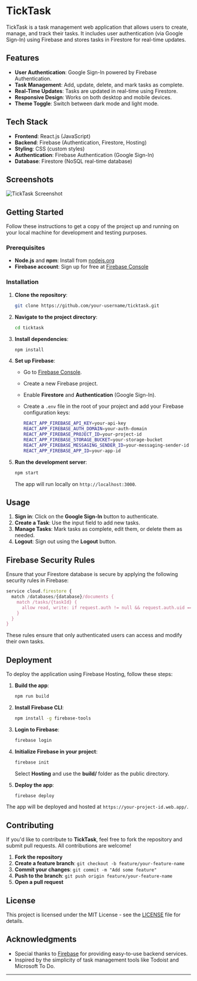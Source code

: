# TickTask

TickTask is a task management web application that allows users to create, manage, and track their tasks. It includes user authentication (via Google Sign-In) using Firebase and stores tasks in Firestore for real-time updates.

## Features

- **User Authentication**: Google Sign-In powered by Firebase Authentication.
- **Task Management**: Add, update, delete, and mark tasks as complete.
- **Real-Time Updates**: Tasks are updated in real-time using Firestore.
- **Responsive Design**: Works on both desktop and mobile devices.
- **Theme Toggle**: Switch between dark mode and light mode.

## Tech Stack

- **Frontend**: React.js (JavaScript)
- **Backend**: Firebase (Authentication, Firestore, Hosting)
- **Styling**: CSS (custom styles)
- **Authentication**: Firebase Authentication (Google Sign-In)
- **Database**: Firestore (NoSQL real-time database)

## Screenshots

![TickTask Screenshot](path_to_screenshot)

## Getting Started

Follow these instructions to get a copy of the project up and running on your local machine for development and testing purposes.

### Prerequisites

- **Node.js** and **npm**: Install from [nodejs.org](https://nodejs.org/)
- **Firebase account**: Sign up for free at [Firebase Console](https://firebase.google.com/)

### Installation

1. **Clone the repository**:

   ```bash
   git clone https://github.com/your-username/ticktask.git
   ```

2. **Navigate to the project directory**:

   ```bash
   cd ticktask
   ```

3. **Install dependencies**:

   ```bash
   npm install
   ```

4. **Set up Firebase**:

   - Go to [Firebase Console](https://console.firebase.google.com/).
   - Create a new Firebase project.
   - Enable **Firestore** and **Authentication** (Google Sign-In).
   - Create a `.env` file in the root of your project and add your Firebase configuration keys:

     ```bash
     REACT_APP_FIREBASE_API_KEY=your-api-key
     REACT_APP_FIREBASE_AUTH_DOMAIN=your-auth-domain
     REACT_APP_FIREBASE_PROJECT_ID=your-project-id
     REACT_APP_FIREBASE_STORAGE_BUCKET=your-storage-bucket
     REACT_APP_FIREBASE_MESSAGING_SENDER_ID=your-messaging-sender-id
     REACT_APP_FIREBASE_APP_ID=your-app-id
     ```

5. **Run the development server**:

   ```bash
   npm start
   ```

   The app will run locally on `http://localhost:3000`.

## Usage

1. **Sign in**: Click on the **Google Sign-In** button to authenticate.
2. **Create a Task**: Use the input field to add new tasks.
3. **Manage Tasks**: Mark tasks as complete, edit them, or delete them as needed.
4. **Logout**: Sign out using the **Logout** button.

## Firebase Security Rules

Ensure that your Firestore database is secure by applying the following security rules in Firebase:

```javascript
service cloud.firestore {
  match /databases/{database}/documents {
    match /tasks/{taskId} {
      allow read, write: if request.auth != null && request.auth.uid == resource.data.userId;
    }
  }
}
```

These rules ensure that only authenticated users can access and modify their own tasks.

## Deployment

To deploy the application using Firebase Hosting, follow these steps:

1. **Build the app**:

   ```bash
   npm run build
   ```

2. **Install Firebase CLI**:

   ```bash
   npm install -g firebase-tools
   ```

3. **Login to Firebase**:

   ```bash
   firebase login
   ```

4. **Initialize Firebase in your project**:

   ```bash
   firebase init
   ```

   Select **Hosting** and use the **build/** folder as the public directory.

5. **Deploy the app**:

   ```bash
   firebase deploy
   ```

The app will be deployed and hosted at `https://your-project-id.web.app/`.

## Contributing

If you'd like to contribute to **TickTask**, feel free to fork the repository and submit pull requests. All contributions are welcome!

1. **Fork the repository**
2. **Create a feature branch**: `git checkout -b feature/your-feature-name`
3. **Commit your changes**: `git commit -m "Add some feature"`
4. **Push to the branch**: `git push origin feature/your-feature-name`
5. **Open a pull request**

## License

This project is licensed under the MIT License - see the [LICENSE](LICENSE) file for details.

## Acknowledgments

- Special thanks to [Firebase](https://firebase.google.com/) for providing easy-to-use backend services.
- Inspired by the simplicity of task management tools like Todoist and Microsoft To Do.

---
